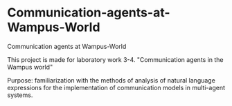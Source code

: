 # Communication-agents-at-Wampus-World

Communication agents at Wampus-World

This project is made for laboratory work 3-4. "Communication agents in the Wampus world"

Purpose: familiarization with the methods of analysis of natural language expressions for the implementation of communication models in multi-agent systems.
